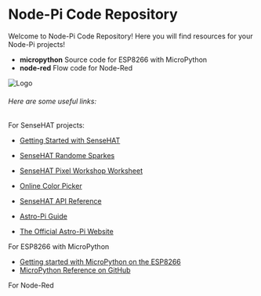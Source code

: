 # Node-Pi Code Repository

Welcome to Node-Pi Code Repository! Here you will find resources for your Node-Pi projects!

* **micropython** Source code for ESP8266 with MicroPython
* **node-red** Flow code for Node-Red

![Logo](https://www.raspberrypi.org/app/uploads/2016/08/sense_hat_fe.png)

###### Here are some useful links:

For SenseHAT projects:

* [Getting Started with SenseHAT](https://www.raspberrypi.org/learning/getting-started-with-the-sense-hat/worksheet/)
* [SenseHAT Randome Sparkes](https://www.raspberrypi.org/learning/sense-hat-random-sparkles/worksheet/)
* [SenseHAT Pixel Workshop Worksheet](https://github.com/raspberrypilearning/astro-pi-guide/blob/master/files/Sense-HAT-Worksheet-Digital.pdf)
* [Online Color Picker](http://www.colorspire.com/)

* [SenseHAT API Reference](https://pythonhosted.org/sense-hat/api/)
* [Astro-Pi Guide](https://github.com/raspberrypilearning/astro-pi-guide)
* [The Official Astro-Pi Website](https://astro-pi.org/)

For ESP8266 with MicroPython

* [Getting started with MicroPython on the ESP8266](https://docs.micropython.org/en/latest/esp8266/esp8266/tutorial/intro.html)
* [MicroPython Reference on GitHub](https://github.com/micropython/micropython)

For Node-Red

